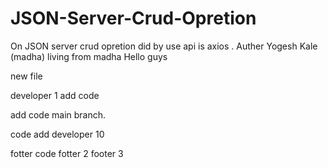 # JSON-Server-Crud-Opretion
On JSON server crud opretion did by use api is axios .
Auther Yogesh Kale (madha)
  living from madha
  Hello guys

  new file

  developer 1 add code

  add code main branch.

  code add developer 10


fotter code 
fotter 2 footer 3